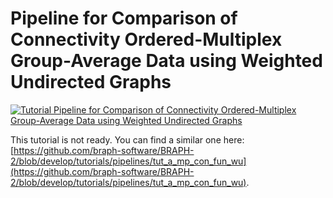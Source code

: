 # Pipeline for Comparison of Connectivity Ordered-Multiplex Group-Average Data using Weighted Undirected Graphs

[![Tutorial Pipeline for Comparison of Connectivity Ordered-Multiplex Group-Average Data using Weighted Undirected Graphs](https://img.shields.io/badge/PDF-Download-red?style=flat-square&logo=adobe-acrobat-reader)](tut_a_omp_ga_con_wu.pdf)

This tutorial is not ready. You can find a similar one here: [https://github.com/braph-software/BRAPH-2/blob/develop/tutorials/pipelines/tut_a_mp_con_fun_wu](https://github.com/braph-software/BRAPH-2/blob/develop/tutorials/pipelines/tut_a_mp_con_fun_wu).
